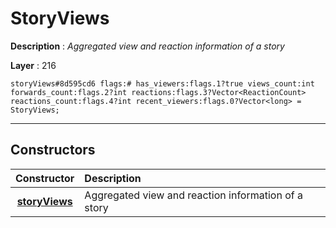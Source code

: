 # StoryViews

**Description** : *Aggregated view and reaction information of a story*

**Layer** : 216

```tl
storyViews#8d595cd6 flags:# has_viewers:flags.1?true views_count:int forwards_count:flags.2?int reactions:flags.3?Vector<ReactionCount> reactions_count:flags.4?int recent_viewers:flags.0?Vector<long> = StoryViews;
```

---

## Constructors

| Constructor | Description |
| :---: | :--- |
| [**storyViews**](constructor/storyViews) | Aggregated view and reaction information of a story |